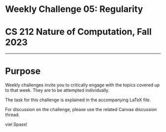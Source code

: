 # Weekly Challenge 05: Regularity
# CS 212 Nature of Computation, Fall 2023
***

# Purpose

Weekly challenges invite you to critically engage with the topics covered up to that week. They are to be attempted individually.

The task for this challenge is explained in the accompanying LaTeX file.

For discussion on the challenge, please use the related Canvas discussion thread.

viel Spass!
